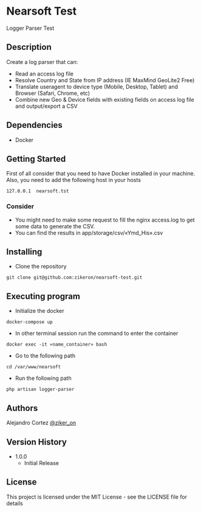 # Nearsoft Test

Logger Parser Test
## Description

Create a log parser that can:  
* Read an access log file
* Resolve Country and State from IP address (IE MaxMind GeoLite2 Free)
* Translate useragent to device type (Mobile, Desktop, Tablet) and Browser
(Safari, Chrome, etc)
* Combine new Geo & Device fields with existing fields on access log file and
output/export a CSV

## Dependencies

* Docker

## Getting Started

First of all consider that you need to have Docker installed in your machine. Also, you need to add the following host in your hosts  
````
127.0.0.1  nearsoft.tst
````
### Consider
 * You might need to make some request to fill the nginx access.log to get some data to generate the CSV.
 * You can find the results in app/storage/csv/«Ymd_His».csv
 
## Installing
* Clone the repository
```
git clone git@github.com:zikeron/nearsoft-test.git
```

## Executing program

* Initialize the docker
````
docker-compose up
````

* In other terminal session run the command to enter the container 
````
docker exec -it «name_container» bash
````

* Go to the following path
````
cd /var/www/nearsoft
````

* Run the following path
```
php artisan logger-parser
```

## Authors

Alejandro Cortez  [@ziker_on](https://twitter.com/ziker_on)

## Version History

* 1.0.0
    * Initial Release

## License

This project is licensed under the MIT License - see the LICENSE file for details

